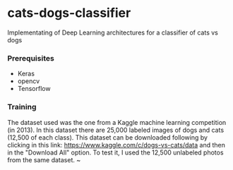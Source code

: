 # cats-dogs-classifier
Implementating of Deep Learning architectures for a classifier of cats vs dogs
### Prerequisites
- Keras
- opencv
- Tensorflow

### Training
The dataset used was the one from a Kaggle machine learning competition (in 2013). In this dataset there are 25,000 labeled images of dogs and cats (12,500 of each class). 
This dataset can be downloaded following by clicking in this link: https://www.kaggle.com/c/dogs-vs-cats/data and then in the "Download All" option.
To test it, I used the 12,500 unlabeled photos from the same dataset.
~                                                                 
